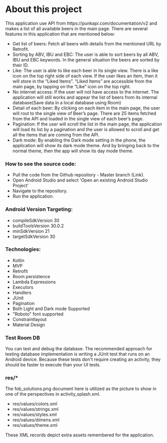 <h1>About this project</h1>
<p>This application use API from https://punkapi.com/documentation/v2 and makes a list of all available beers in the main page. There are several features in this application that are mentioned below:</p>
<ul>
<li>Get list of beers:  Fetch all beers with details from the mentioned URL by Retrofit.</li>
<li>Sorting by ABV, IBU and EBC: The user is able to sort beers by all ABV, IBU and EBC keywords. In the general situation the beers are sorted by their ID.</li>
<li>Like: The user is able to like each beer in its single view. There is a like icon on the top right side of each view. If the user likes an item, then it will store in the “Liked Items”. “Liked Items” are accessible from the main page, by tapping on the “Like” icon on the top right. </li>
<li>No internet access: If the user will not have access to the internet. The application will still works and appear the list of beers from its internal database(Save data in a local database using Room)</li>
<li>Detail of each beer: By clicking on each item in the main page, the user will rout to the single view of Beer’s page. There are 25 items fetched from the API and loaded in the single view of each beer’s page. </li>
<li>Pagination: If the user will scroll the list in the main page, the application will load its list by a pagination and the user is allowed to scroll and get all the items that are coming from the API.</li>
<li>Dark mode: By enabling the Dark mode setting in the phone, the application will show its dark mode theme. And by bringing back to the normal theme, then the app will show its day mode theme.</li>
</ul>


<h3>How to see the source code:</h3> 
<ul>
<li>Pull the code from the Github repository - Master branch (Link).</li>
<li>Open Android Studio and select 'Open an existing Android Studio Project'</li>
<li>Navigate to the repository.</li>
<li>Run the application.</li>
</ul>
 
<h3>Android Version Targeting:</h3> 
<ul>
<li>compileSdkVersion 30</li>
<li>buildToolsVersion 30.0.2</li>
<li>minSdkVersion 21</li>
<li>targetSdkVersion 30</li>
</ul>
 
<h3>Technologies:</h3> 
<ul>
<li>Kotlin</li>
<li>MVP</li>
<li>Retrofit</li>
<li>Room persistence</li>
<li>Lambda Expressions</li>
<li>Executors</li>
<li>Handlers</li>
<li>JUnit</li>
<li>Pagination</li>
<li>Both Light and Dark mode Supported </li>
<li>"Roboto" font supported </li>
<li>Constraintlayout</li>
<li>Material Design</li>
</ul>
 
<h3>Test Room DB</h3>
<p>You can test and debug the database. The recommended approach for testing database implementation is writing a JUnit test that runs on an Android device. Because these tests don't require creating an activity, they should be faster to execute than your UI tests.

<h3>res/*</h3> 
The fob_solutions.png document here is utilized as the picture to show in one of the perspectives in activity_splash.xml.
<ul>
<li>res/values/colors.xml</li>
<li>res/values/strings.xml</li>
<li>res/values/styles.xml</li>
<li>res/values/dimens.xml</li>
<li>res/values/theme.xml</li>
</ul>
These XML records depict extra assets remembered for the application.
